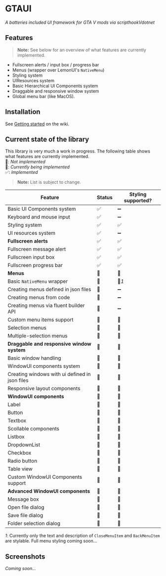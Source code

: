# GTAUI
*A batteries included UI framework for GTA V mods via  scripthookVdotnet*

## Features
> **Note:** See below for an overview of what features are currently implemented.
* Fullscreen alerts / input box / progress bar
* Menus (wrapper over LemonUI's `NativeMenu`)
* Styling system
* UIResources system
* Basic Hierarchical UI Components system
* Draggable and responsive window system
* Global menu bar (like MacOS).

## Installation
See [Getting started](https://github.com/lsieben97/GTAUI/wiki/Getting-Started) on the wiki.

## Current state of the library
This library is very much a work in progress.
The following table shows what features are currently implemented.  
:red_circle:: *Not implemented*  
:wrench:: *Currently being implemented*  
:white_check_mark:: *Implemented*

>**Note:** List is subject to change.

| Feature                                        | Status             | Styling supported? |
|------------------------------------------------|--------------------|--------------------|
| Basic UI Components system                     | :white_check_mark: | :heavy_minus_sign: |
| Keyboard and mouse input                       | :white_check_mark: | :heavy_minus_sign: |
| Styling system                                 | :white_check_mark: | :white_check_mark: |
| UI resources system                            | :white_check_mark: | :heavy_minus_sign: |
| **Fullscreen alerts**                          | :white_check_mark: | :white_check_mark: |
| Fullscreen message alert                       | :white_check_mark: | :white_check_mark: |
| Fullscreen input box                           | :white_check_mark: | :white_check_mark: |
| Fullscreen progress bar                        | :white_check_mark: | :white_check_mark: |
| **Menus**                                      | :wrench:           | :wrench:           |
| Basic `NativeMenu` wrapper                     | :wrench:           | :red_circle:*1*    |
| Creating menus defined in json files           | :wrench:           | :heavy_minus_sign: |
| Creating menus from code                       | :wrench:           | :heavy_minus_sign: |
| Creating menus via fluent builder API          | :wrench:           | :heavy_minus_sign: |
| Custom menu items support                      | :wrench:           | :wrench:           |
| Selection menus                                | :wrench:           | :wrench:           |
| Multiple-selection menus                       | :wrench:           | :wrench:           |
| **Draggable and responsive window system**     | :red_circle:       | :red_circle:       |
| Basic window handling                          | :red_circle:       | :red_circle:       |
| WindowUI components system                     | :red_circle:       | :red_circle:       |
| Creating windows with ui defined in json files | :red_circle:       | :red_circle:       |
| Responsive layout components                   | :red_circle:       | :red_circle:       |
| **WindowUI components**                        | :red_circle:       | :red_circle:       |
| Label                                          | :red_circle:       | :red_circle:       |
| Button                                         | :red_circle:       | :red_circle:       |
| Textbox                                        | :red_circle:       | :red_circle:       |
| Scollable components                           | :red_circle:       | :red_circle:       |
| Listbox                                        | :red_circle:       | :red_circle:       |
| DropdownList                                   | :red_circle:       | :red_circle:       |
| Checkbox                                       | :red_circle:       | :red_circle:       |
| Radio button                                   | :red_circle:       | :red_circle:       |
| Table view                                     | :red_circle:       | :red_circle:       |
| Custom WindowUI Components support             | :red_circle:       | :red_circle:       |
| **Advanced WindowUI components**               | :red_circle:       | :red_circle:       |
| Message box                                    | :red_circle:       | :red_circle:       |
| Open file dialog                               | :red_circle:       | :red_circle:       |
| Save file dialog                               | :red_circle:       | :red_circle:       |
| Folder selection dialog                        | :red_circle:       | :red_circle:       |

*1*: Currently only the text and description of `CloseMenuItem` and `BackMenuItem` are stylable. Full menu styling coming soon...

## Screenshots
*Coming soon...*
